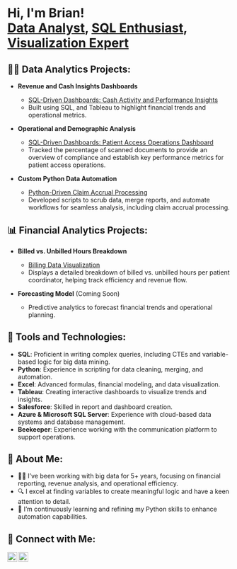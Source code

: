 <h1>Hi, I'm Brian! <br/><a href="https://github.com/yourusername">Data Analyst</a>, <a href="https://www.linkedin.com/in/yourlinkedin">SQL Enthusiast</a>, <a href="https://github.com/yourusername">Visualization Expert</a></h1>

<h2>👨‍💻 Data Analytics Projects:</h2>

- <b>Revenue and Cash Insights Dashboards</b>
  - [SQL-Driven Dashboards: Cash Activity and Performance Insights](https://github.com/BrianA-BABA/sql-and-visualization-projects)
  - Built using SQL, and Tableau to highlight financial trends and operational metrics.

- <b>Operational and Demographic Analysis</b>
  - [SQL-Driven Dashboards: Patient Access Operations Dashboard](https://github.com/BrianA-BABA/KPI-ComplianceView)
  - Tracked the percentage of scanned documents to provide an overview of compliance and establish key performance metrics for patient access operations.

- <b>Custom Python Data Automation</b>
  - [Python-Driven Claim Accrual Processing](https://github.com/BrianA-BABA/Python-Processing-Claim-Accrual)
  - Developed scripts to scrub data, merge reports, and automate workflows for seamless analysis, including claim accrual processing.

<h2>📊 Financial Analytics Projects:</h2>

- <b>Billed vs. Unbilled Hours Breakdown</b> 
  - [Billing Data Visualization](https://github.com/BrianA-BABA/billing-data-visualization)
  - Displays a detailed breakdown of billed vs. unbilled hours per patient coordinator, helping track efficiency and revenue flow.

- <b>Forecasting Model</b> (Coming Soon)
  - Predictive analytics to forecast financial trends and operational planning.

<h2>🔧 Tools and Technologies:</h2>

- **SQL**: Proficient in writing complex queries, including CTEs and variable-based logic for big data mining.
- **Python**: Experience in scripting for data cleaning, merging, and automation.
- **Excel**: Advanced formulas, financial modeling, and data visualization.
- **Tableau**: Creating interactive dashboards to visualize trends and insights.
- **Salesforce**: Skilled in report and dashboard creation.
- **Azure & Microsoft SQL Server**: Experience with cloud-based data systems and database management.
- **Beekeeper**: Experience working with the communication platform to support operations.

<h2>🌟 About Me:</h2>

- 👨‍💻 I’ve been working with big data for 5+ years, focusing on financial reporting, revenue analysis, and operational efficiency.
- 🔍 I excel at finding variables to create meaningful logic and have a keen attention to detail.
- 🌱 I’m continuously learning and refining my Python skills to enhance automation capabilities.

<h2>🤝 Connect with Me:</h2>

[<img align="left" alt="Brian | LinkedIn" width="22px" src="https://cdn.jsdelivr.net/npm/simple-icons@v3/icons/linkedin.svg" />](https://www.linkedin.com/in/yourlinkedin)
[<img align="left" alt="Brian | GitHub" width="22px" src="https://cdn.jsdelivr.net/npm/simple-icons@v3/icons/github.svg" />](https://github.com/yourusername)

<br/>

<!--
**yourusername/yourusername** is a ✨ _special_ ✨ repository because its `README.md` appears on your GitHub profile.
-->
